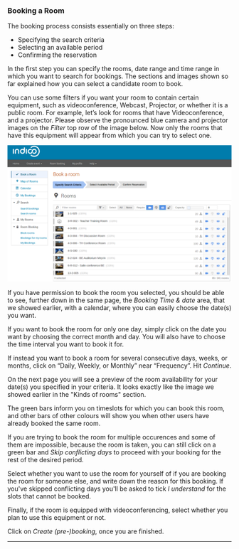 ### Booking a Room

The booking process consists essentially on three steps:

* Specifying the search criteria
* Selecting an available period
* Confirming the reservation

In the first step you can specify the rooms, date range and time range in which you want to search for bookings. The sections and images shown so far explained how you can select a candidate room to book.

You can use some filters if you want your room to contain certain equipment, such as videoconference, Webcast, Projector, or whether it is a public room.
For example, let’s look for rooms that have Videoconference, and a projector. Please observe the pronounced blue camera and projector images on the _Filter_ top row of the image below. Now only the rooms that have this equipment will appear from which you can try to select one.

![](/assets/indico_rooms_filtered.png)

If you have permission to book the room you selected, you should be able to see, further down in the same page, the _Booking Time & date_ area, that we showed earlier, with a calendar, where you can easily choose the date(s) you want.

If you want to book the room for only one day, simply click on the date you want by choosing the correct month and day.
You will also have to choose the time interval you want to book it for.

If instead you want to book a room for several consecutive days, weeks, or months, click on “Daily, Weekly, or Monthly” near “Frequency”. Hit _Continue_.

On the next page you will see a preview of the room availability for your date\(s\) you specified in your criteria. It looks exactly like the image we showed earlier in the "Kinds of rooms" section.

The green bars inform you on timeslots for which you can book this room, and other bars of other colours will show you when other users have already booked the same room.

If you are trying to book the room for multiple occurences and some of them are impossible, because the room is taken, you can still click on a green bar and _Skip conflicting days_ to proceed with your booking for the rest of the desired period.

Select whether you want to use the room for yourself of if you are booking the room for someone else, and write down the reason for this booking. If you've skipped conflicting days you'll be asked to tick _I understand_ for the slots that cannot be booked.

Finally, if the room is equipped with videoconferencing, select whether you plan to use this equipment or not.

Click on _Create \(pre-\)booking_, once you are finished.

---